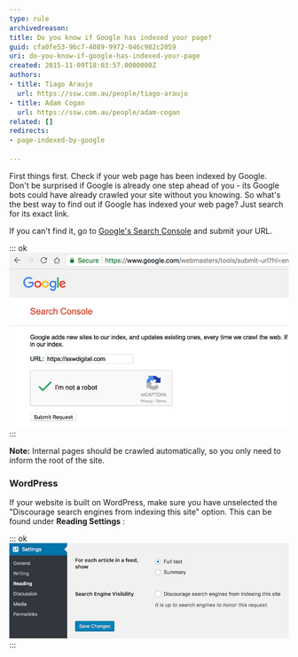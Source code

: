 ```yaml
---
type: rule
archivedreason: 
title: Do you know if Google has indexed your page?
guid: cfa0fe53-9bc7-4089-9972-046c982c2059
uri: do-you-know-if-google-has-indexed-your-page
created: 2015-11-09T18:03:57.0000000Z
authors:
- title: Tiago Araujo
  url: https://ssw.com.au/people/tiago-araujo
- title: Adam Cogan
  url: https://ssw.com.au/people/adam-cogan
related: []
redirects:
- page-indexed-by-google

---
```


First things first. Check if your web page has been indexed by Google. Don't be surprised if Google is already one step ahead of you - its Google bots could have already crawled your site without you knowing. So what's the best way to find out if Google has indexed your web page? Just search for its exact link.

<!--endintro-->

If you can't find it, go to [Google's Search Console](https://www.google.com/webmasters/tools/submit-url) and submit your URL.


::: ok  
![Figure: Sending a website to Google](sending-url-to-google.jpg)  
:::

**Note:** Internal pages should be crawled automatically, so you only need to inform the root of the site.

### WordPress 
   


If your website is built on WordPress, make sure you have unselected the "Discourage search engines from indexing this site" option. This can be found under      **Reading Settings** :


::: ok  
![Figure: WordPress has an out-of-the-box functionality to discourage search engines to show the site](wordpress-search-engines.jpg)  
:::
